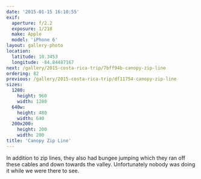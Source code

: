 ```yaml
---
date: '2015-01-15 16:10:55'
exif:
  aperture: f/2.2
  exposure: 1/218
  make: Apple
  model: 'iPhone 6'
layout: gallery-photo
location:
  latitude: 10.3453
  longitude: -84.84487167
next: /gallery/2015-costa-rica-trip/7bff94b-canopy-zip-line
ordering: 82
previous: /gallery/2015-costa-rica-trip/df11754-canopy-zip-line
sizes:
  1280:
    height: 960
    width: 1280
  640w:
    height: 480
    width: 640
  200x200:
    height: 200
    width: 200
title: 'Canopy Zip Line'
---
```


In addition to zip lines, they also had bungee jumping which they ran off these cables and down towards the valley. Unfortunately nobody was doing it while we were there to see.
